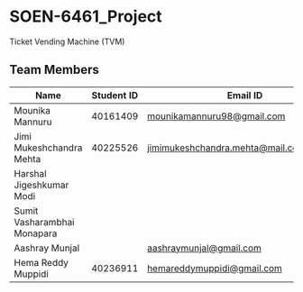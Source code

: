 # SOEN-6461_Project

Ticket Vending Machine (TVM)

## Team Members

| Name  | Student ID | Email ID
|-------|------------|-----------|
|Mounika	Mannuru| 40161409|mounikamannuru98@gmail.com|
|Jimi Mukeshchandra	Mehta| 40225526 | jimimukeshchandra.mehta@mail.concordia.ca |
|Harshal Jigeshkumar	Modi | |
|Sumit Vasharambhai	Monapara| |
|Aashray	Munjal | |aashraymunjal@gmail.com|
|Hema Reddy	Muppidi| 40236911 | hemareddymuppidi@gmail.com




